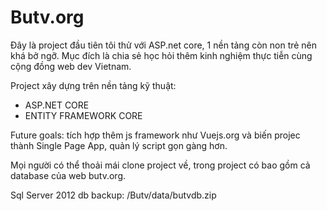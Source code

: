 # Butv.org
Đây là project đầu tiên tôi thử với ASP.net core, 1 nền tảng còn non trẻ nên khá bở ngỡ. Mục đích là chia sẻ học hỏi thêm kinh nghiệm thực tiễn cùng cộng đồng web dev Vietnam.


Project xây dựng trên nền tảng kỹ thuật:
 - ASP.NET CORE
 - ENTITY FRAMEWORK CORE

Future goals: tích hợp thêm js framework như Vuejs.org và biến projec thành Single Page App, quản lý script gọn gàng hơn.

Mọi người có thể thoải mái clone project về, trong project có bao gồm cả database của web butv.org.  

Sql Server 2012 db backup: /Butv/data/butvdb.zip

